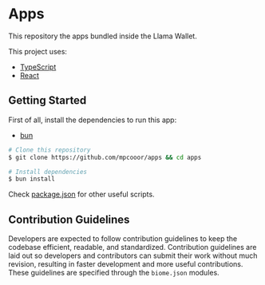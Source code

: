 # Apps

This repository the apps bundled inside the Llama Wallet.

This project uses:

- [TypeScript](https://www.typescriptlang.org)
- [React](https://react.dev/)

## Getting Started

First of all, install the dependencies to run this app:

- [bun](https://bun.sh/)

```bash
# Clone this repository
$ git clone https://github.com/mpcooor/apps && cd apps

# Install dependencies
$ bun install
```

Check [package.json](./package.json) for other useful scripts.

## Contribution Guidelines

Developers are expected to follow contribution guidelines to keep the codebase efficient, readable, and standardized. Contribution guidelines are laid out so developers and contributors can submit their work without much revision, resulting in faster development and more useful contributions. These guidelines are specified through the `biome.json` modules.